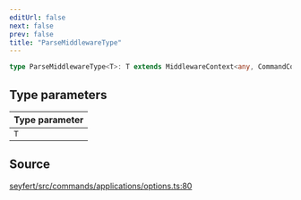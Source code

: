 ```yaml
---
editUrl: false
next: false
prev: false
title: "ParseMiddlewareType"
---
```


```ts
type ParseMiddlewareType<T>: T extends MiddlewareContext<any, CommandContext> ? T : MiddlewareContext<T, CommandContext>;
```

## Type parameters

| Type parameter |
| :------ |
| `T` |

## Source

[seyfert/src/commands/applications/options.ts:80](https://github.com/potoland/potocuit/blob/e332d7a/src/commands/applications/options.ts#L80)
